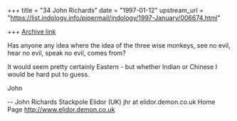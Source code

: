 +++
title = "34 John Richards"
date = "1997-01-12"
upstream_url = "https://list.indology.info/pipermail/indology/1997-January/006674.html"

+++
[Archive link](https://list.indology.info/pipermail/indology/1997-January/006674.html)

Has anyone any idea where the idea of the three wise monkeys, see no
evil, hear no evil, speak no evil, comes from?

It would seem pretty certainly Eastern - but whether Indian or Chinese
I would be hard put to guess.

John

-- 
John Richards
Stackpole Elidor (UK)
jhr at elidor.demon.co.uk
Home Page http://www.elidor.demon.co.uk





